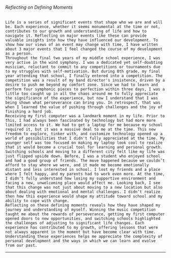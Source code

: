 ###### Reflecting on Defining Moments

	Life is a series of significant events that shape who we are and will be. Each experience, whether it seems monumental at the time or not, contributes to our growth and understanding of life and how to navigate it. Reflecting on major events like these can provide valuable insights into how they have influenced our development. To show how our views of an event may change with time, I have written about 3 major events that I feel changed the course of my development as a person. 
	Throughout the final two years of my middle school experience, I was very active in the wind symphony. I was a dedicated yet self-doubting musician, reluctant to commit to any competitions or tournaments due to my struggles with self-motivation. But during 8th grade, my final year attending that school, I finally entered into a competition. The competition was a result of my band director's insistence, driven by a desire to push me beyond my comfort zone. Since we had to learn and perform four symphonic pieces to perfection within three days, I was a little too caught up in all the chaos around me to fully appreciate the significance of the experience, but now I understand that I was being shown what perseverance can bring you. In retrospect, that was when I learned the value of pushing through challenges and the joy of finishing a hard job.
	Receiving my first computer was a landmark moment in my life. Prior to this, I had always been fascinated by technology but had more more limited access to it. We had to get a laptop for me because my school required it, but it was a massive deal to me at the time. This new freedom to explore, tinker with, and customize technology opened up a world of possibilities that I didn't fully appreciated at the time. My younger self was too focused on making my laptop look cool to realize that it would become a crucial tool for learning and personal growth.
	Switching schools and moving to a different city felt like my life was just flipped upside down. Before, I was a student who enjoyed school and had a good group of friends. The move happened because we couldn’t afford to stay where we were, and it made me become emotionally distant and less interested in school. I lost my friends and a place where I felt happy, and my parents had to work even more. At the time, I didn’t fully understand how losing my supportive environment and facing a new, unwelcoming place would affect me. Looking back, I see that this change was not just about moving to a new location but also about dealing with emotional and mental challenges. I didn’t realize then how this experience would shape my attitude toward school and my ability to cope with change.
	Reflecting on these defining moments reveals how they have shaped my journey and understanding of myself. Winning the music competition taught me about the rewards of perseverance, getting my first computer opened doors to new opportunities, and switching schools highlighted the challenges of adjusting to significant life changes. Each experience has contributed to my growth, offering lessons that were not always apparent in the moment but have become clear with time. Understanding these experiences helps me appreciate the complexity of personal development and the ways in which we can learn and evolve from our past.

---